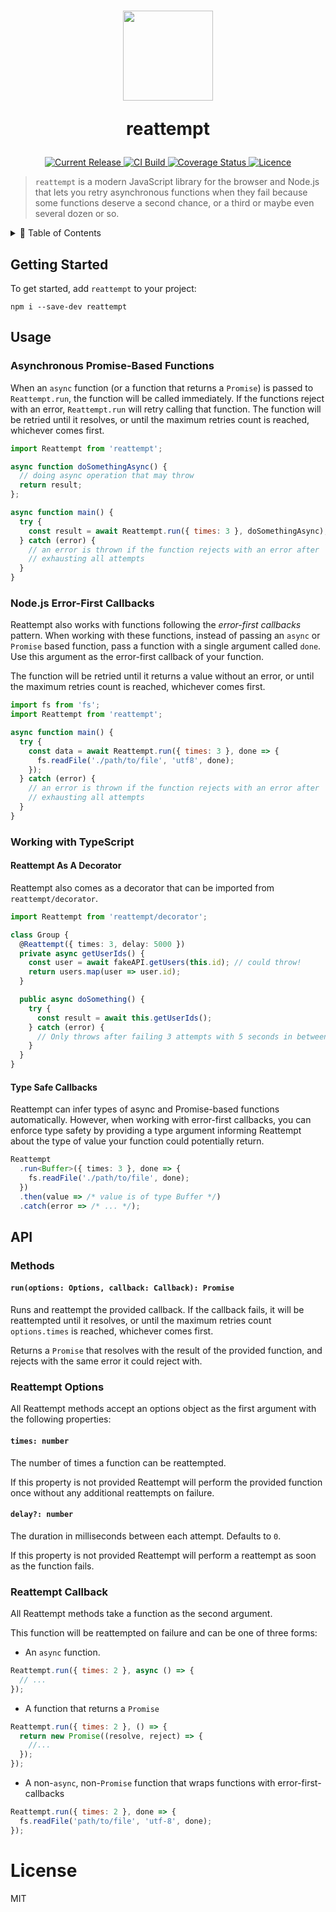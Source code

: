 <h1 align="center">
<img width="144" src="https://user-images.githubusercontent.com/2100222/56097756-9520c880-5ec6-11e9-9e77-9a2b5339fbf8.png">

reattempt
</h1>

<p align="center">
  <a href="https://www.npmjs.com/package/reattempt">
    <img src="https://img.shields.io/npm/v/reattempt.svg" alt="Current Release" />
  </a>
  <a href="https://travis-ci.org/wsmd/reattempt">
    <img src="https://travis-ci.org/wsmd/reattempt.svg?branch=master" alt="CI Build">
  </a>
  <a href='https://coveralls.io/github/wsmd/reattempt?branch=master'>
    <img src='https://coveralls.io/repos/github/wsmd/reattempt/badge.svg?branch=master' alt='Coverage Status' />
  </a>
  <a href="https://github.com/wsmd/reattempt/blob/master/LICENSE">
    <img src="https://img.shields.io/github/license/wsmd/reattempt.svg" alt="Licence">
  </a>
</p>

> `reattempt` is a modern JavaScript library for the browser and Node.js that lets you retry asynchronous functions when they fail because some functions deserve a second chance, or a third or maybe even several dozen or so.

<details>
<summary>📖 Table of Contents</summary>
<p>

- [Getting Started](#getting-started)
- [Usage](#usage)
  - [Asynchronous Promise-Based Functions](#asynchronous-promise-based-functions)
  - [Node.js Error-First Callbacks](#nodejs-error-first-callbacks)
  - [Working with TypeScript](#working-with-typescript)
    - [Reattempt As A Decorator](#reattempt-as-a-decorator)
    - [Type Safe Callbacks](#type-safe-callbacks)
- [API](#api)
  - [Methods](#methods)
    - [`run(options: Options, callback: Callback): Promise`](#runoptions-options-callback-callback-promise)
  - [Reattempt Options](#reattempt-options)
    - [`times: number`](#times-number)
    - [`delay?: number`](#delay-number)
  - [Reattempt Callback](#reattempt-callback)

</p>
</details>

## Getting Started

To get started, add `reattempt` to your project:

```
npm i --save-dev reattempt
```

## Usage

### Asynchronous Promise-Based Functions

When an `async` function (or a function that returns a `Promise`) is passed to `Reattempt.run`, the function will be called immediately. If the functions reject with an error, `Reattempt.run` will retry calling that function. The function will be retried until it resolves, or until the maximum retries count is reached, whichever comes first.

```js
import Reattempt from 'reattempt';

async function doSomethingAsync() {
  // doing async operation that may throw
  return result;
};

async function main() {
  try {
    const result = await Reattempt.run({ times: 3 }, doSomethingAsync);
  } catch (error) {
    // an error is thrown if the function rejects with an error after
    // exhausting all attempts
  }
}
```

### Node.js Error-First Callbacks

Reattempt also works with functions following the _error-first callbacks_ pattern. When working with these functions, instead of passing an `async` or `Promise` based function, pass a function with a single argument called `done`. Use this argument as the error-first callback of your function.

The function will be retried until it returns a value without an error, or until the maximum retries count is reached, whichever comes first.

```js
import fs from 'fs';
import Reattempt from 'reattempt';

async function main() {
  try {
    const data = await Reattempt.run({ times: 3 }, done => {
      fs.readFile('./path/to/file', 'utf8', done);
    });
  } catch (error) {
    // an error is thrown if the function rejects with an error after
    // exhausting all attempts
  }
}
```


### Working with TypeScript

#### Reattempt As A Decorator

Reattempt also comes as a decorator that can be imported from `reattempt/decorator`.

```ts
import Reattempt from 'reattempt/decorator';

class Group {
  @Reattempt({ times: 3, delay: 5000 })
  private async getUserIds() {
    const user = await fakeAPI.getUsers(this.id); // could throw!
    return users.map(user => user.id);
  }

  public async doSomething() {
    try {
      const result = await this.getUserIds();
    } catch (error) {
      // Only throws after failing 3 attempts with 5 seconds in between
    }
  }
}
```

#### Type Safe Callbacks

Reattempt can infer types of async and Promise-based functions automatically. However, when working with error-first callbacks, you can enforce type safety by providing a type argument informing Reattempt about the type of value your function could potentially return.

```ts
Reattempt
  .run<Buffer>({ times: 3 }, done => {
    fs.readFile('./path/to/file', done);
  })
  .then(value => /* value is of type Buffer */)
  .catch(error => /* ... */);
```

## API

### Methods

#### `run(options: Options, callback: Callback): Promise`

Runs and reattempt the provided callback. If the callback fails, it will be reattempted until it resolves, or until the maximum retries count `options.times` is reached, whichever comes first.

Returns a `Promise` that resolves with the result of the provided function, and rejects with the same error it could reject with.


### Reattempt Options

All Reattempt methods accept an options object as the first argument with the following properties:

#### `times: number`

The number of times a function can be reattempted.

If this property is not provided Reattempt will perform the provided function once without any additional reattempts on failure.

#### `delay?: number`

The duration in milliseconds between each attempt. Defaults to `0`.

If this property is not provided Reattempt will perform a reattempt as soon as the function fails.

### Reattempt Callback

All Reattempt methods take a function as the second argument.

This function will be reattempted on failure and can be one of three forms:

- An `async` function.

```js
Reattempt.run({ times: 2 }, async () => {
  // ...
});
```

- A function that returns a `Promise`

```js
Reattempt.run({ times: 2 }, () => {
  return new Promise((resolve, reject) => {
    //...
  });
});
```

- A non-`async`, non-`Promise` function that wraps functions with error-first-callbacks

```js
Reattempt.run({ times: 2 }, done => {
  fs.readFile('path/to/file', 'utf-8', done);
});
```

# License

MIT
